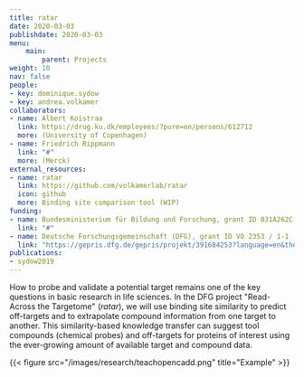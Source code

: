 ```yaml
---
title: ratar
date: 2020-03-03
publishdate: 2020-03-03
menu:
    main:
        parent: Projects
weight: 10
nav: false
people:
- key: dominique.sydow
- key: andrea.volkamer
collaborators:
- name: Albert Koistraa
  link: https://drug.ku.dk/employees/?pure=en/persons/612712
  more: (University of Copenhagen)
- name: Friedrich Rippmann
  link: "#"
  more: (Merck)
external_resources:
- name: ratar
  link: https://github.com/volkamerlab/ratar
  icon: github
  more: Binding site comparison tool (WIP)
funding:
- name: Bundesministerium für Bildung und Forschung, grant ID 031A262C
  link: "#"
- name: Deutsche Forschungsgemeinschaft (DFG), grant ID VO 2353 / 1-1
  link: "https://gepris.dfg.de/gepris/projekt/391684253?language=en&the="
publications:
- sydow2019
---
```


How to probe and validate a potential target remains one of the key questions in basic research in life sciences.
In the DFG project "Read-Across the Targetome" (*ratar*), we will use binding site similarity to predict off-targets and
to extrapolate compound information from one target to another.
This similarity-based knowledge transfer can suggest tool compounds (chemical probes) and
off-targets for proteins of interest using the ever-growing amount of available target and compound data.

{{< figure src="/images/research/teachopencadd.png" title="Example" >}}